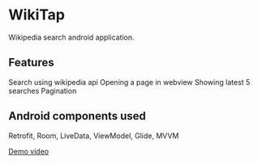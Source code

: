# WikiTap

Wikipedia search android application. 


## Features
Search using wikipedia api
Opening a page in webview
Showing latest 5 searches
Pagination

## Android components used
Retrofit, Room, LiveData, ViewModel, Glide, MVVM

[Demo video](https://drive.google.com/open?id=11hpfsSz9v3a--ifdR_tEMopfAmUfM8cF)


